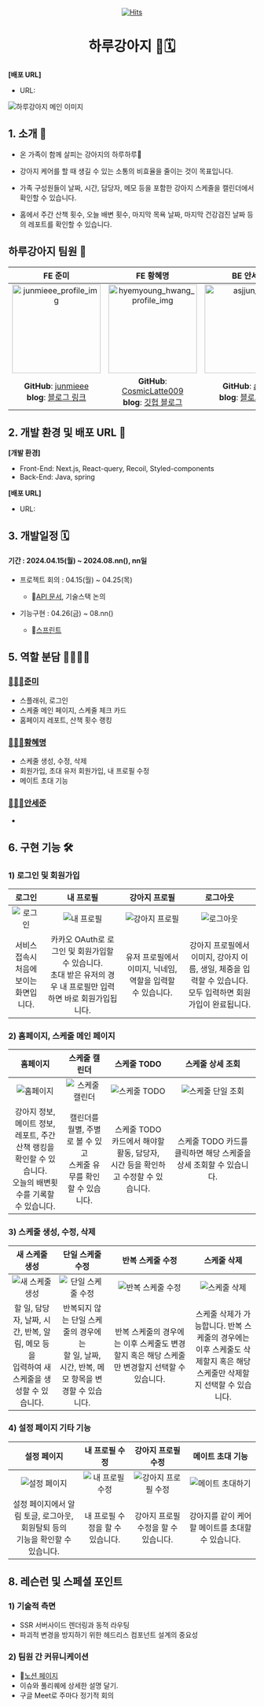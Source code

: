 <div align="center">
  
[![Hits](https://hits.seeyoufarm.com/api/count/incr/badge.svg?url=https%3A%2F%2Fgithub.com%2Fharu-puppy2024&count_bg=%23404040&title_bg=%23D77B3C&icon=&icon_color=%23E7E7E7&title=hits&edge_flat=false)](https://hits.seeyoufarm.com)

# **하루강아지** 🐶🗓️

</div>

**[배포 URL]**

- URL: 

<!-- 이미지 -->

![하루강아지 메인 이미지](https://github.com/user-attachments/assets/2467e516-5525-4089-99dc-b55ac2605e6e)

## 1. 소개 🐶

- 온 가족이 함께 살피는 강아지의 하루하루🐾

- 강아지 케어를 할 때 생길 수 있는 소통의 비효율을 줄이는 것이 목표입니다. 

- 가족 구성원들이 날짜, 시간, 담당자, 메모 등을 포함한 강아지 스케줄을 캘린더에서 확인할 수 있습니다.

- 홈에서 주간 산책 횟수, 오늘 배변 횟수, 마지막 목욕 날짜, 마지막 건강검진 날짜 등의 레포트를 확인할 수 있습니다.

## 하루강아지 팀원 👥

|   **FE 준미**   |   **FE 황혜명**   |  **BE 안세준**  |
| :-----: | :-------: |  :----: |
| <img width="180" alt="junmieee_profile_img" src="https://github.com/haru-puppy2024/.github/assets/87015026/c8d29dd3-1e40-499e-9089-396a47606d3f">  | <img width="180" alt="hyemyoung_hwang_profile_img" src="https://github.com/haru-puppy2024/.github/assets/87015026/9ab2c575-5328-4f71-ae6e-0515da170486">  | <img width="180" alt="asjjun_img" src="https://github.com/haru-puppy2024/.github/assets/87015026/d4e8a9c3-0120-4845-a9a0-932630ba88aa"> |
**GitHub**: [junmieee](https://github.com/junmieee)  <br>**blog**: [블로그 링크]()   |   **GitHub**: [CosmicLatte009](https://github.com/CosmicLatte009) <br>**blog**: [깃헙 블로그](https://cosmiclatte009.github.io/blog/) | **GitHub**: [asjjun](https://github.com/asjjun) <br>**blog**: [블로그 링크]()   |  

## 2. 개발 환경 및 배포 URL 🔗

**[개발 환경]**

- Front-End: Next.js, React-query, Recoil, Styled-components
- Back-End: Java, spring

**[배포 URL]**

- URL: 

## 3. 개발일정 🗓

#### 기간 : 2024.04.15(월) ~ 2024.08.nn(), nn일

- 프로젝트 회의 : 04.15(월) ~ 04.25(목)
  - 🔗[API 문서](https://www.notion.so/API-1db717659bc54f4ebceb410edbd9df79), 기술스택 논의

- 기능구현 : 04.26(금) ~ 08.nn()
  - 🔗[스프린트](https://www.notion.so/Sprint-43750bc47db846898d2e6c53eb8dbde5)

<!-- ## 4. 프로젝트 구조 🗂 -->

<!-- 폴더 구조를 좀 정리해서 마지막에 싹 넣으면 좋을 것 같습니다. -->


## 5. 역할 분담 👨‍👩‍👧‍👧

### [👩🏻‍💻준미](https://github.com/junmieee)

- 스플래쉬, 로그인
- 스케줄 메인 페이지, 스케줄 체크 카드
- 홈페이지 레포트, 산책 횟수 랭킹

### [🧑🏻‍💻황혜명](https://github.com/CosmicLatte009)

- 스케줄 생성, 수정, 삭제 
- 회원가입, 초대 유저 회원가입, 내 프로필 수정
- 메이트 초대 기능

### [👩🏻‍💻안세준](https://github.com/asjjun)

- 

## 6. 구현 기능 🛠

### 1) 로그인 및 회원가입

| 로그인 | 내 프로필 | 강아지 프로필 | 로그아웃
| :-------------: | :----------------: | :---------------: | :---------------: |
| ![로그인](https://github.com/user-attachments/assets/77ef85f9-e8d6-41ca-9b98-6597ac635895) | ![내 프로필](https://github.com/user-attachments/assets/ebf3cd8a-9004-4a83-9619-855d7dffeeb2) | ![강아지 프로필](https://github.com/user-attachments/assets/56441bf3-1303-484c-8cd1-fdaf906c915c) | ![로그아웃](https://github.com/user-attachments/assets/d271fae1-e76d-4bc6-ae16-325ad5d25877)
| 서비스 접속시 <br>처음에 보이는 화면입니다. |   카카오 OAuth로 로그인 및 회원가입할 수 있습니다. <br> 초대 받은 유저의 경우 내 프로필만 입력하면 바로 회원가입됩니다.  | 유저 프로필에서 이미지, 닉네임, 역할을 입력할 수 있습니다. | 강아지 프로필에서 이미지, 강아지 이름, 생일, 체중을 입력할 수 있습니다. <br> 모두 입력하면 회원가입이 완료됩니다.  | 설정 페이지에서 로그아웃탭을 클릭하면 바로 로그아웃 후 로그인 페이지로 되돌아갑니다. 




###  2) 홈페이지, 스케줄 메인 페이지

| 홈페이지| 스케줄 캘린더| 스케줄 TODO| 스케줄 상세 조회 |
| :-------------: | :----------------: | :---------------: | :---------------: |
|  ![홈페이지](https://github.com/user-attachments/assets/b4e99672-bc36-42e2-9dda-8f9244ded32c)  | ![스케줄 캘린더](https://github.com/user-attachments/assets/174003bb-d31e-4536-a996-34fbf3bc38c6)| ![스케줄 TODO](https://github.com/user-attachments/assets/bf479e0e-6376-45b8-a4cb-602458b2684b) | ![스케줄 단일 조회](https://github.com/user-attachments/assets/a428f8c6-418e-4438-bb24-cbde29eae19b)  |
|  강아지 정보, 메이트 정보, <br> 레포트, 주간 산책 랭킹을 확인할 수 있습니다. <br> 오늘의 배변횟수를 기록할 수 있습니다. |  캘린더를 월별, 주별로 볼 수 있고 <br> 스케줄 유무를 확인할 수 있습니다. | 스케줄 TODO 카드에서 해야할 활동, 담당자, <br> 시간 등을 확인하고 수정할 수 있습니다. | 스케줄 TODO 카드를 클릭하면 해당 스케줄을 상세 조회할 수 있습니다. |

### 3) 스케줄 생성, 수정, 삭제

| 새 스케줄 생성| 단일 스케줄 수정| 반복 스케줄 수정 | 스케줄 삭제 |
| :-------------: | :----------------: | :---------------: | :---------------: |
| ![새 스케줄 생성](https://github.com/user-attachments/assets/49e22e57-49dc-491c-ae80-cda3963522a7) | ![단일 스케줄 수정](https://github.com/user-attachments/assets/525af6a8-87d0-47b9-9702-5ca93382bdaa) | ![반복 스케줄 수정](https://github.com/user-attachments/assets/483d3abe-3d29-490a-9a15-432536195d38) | ![스케줄 삭제](https://github.com/user-attachments/assets/4557e29d-b8d6-45ee-b27c-a9bfc2299c69) |
| 할 일, 담당자, 날짜, 시간, 반복, 알림, 메모 등을 <br> 입력하여 새 스케줄을 생성할 수 있습니다. | 반복되지 않는 단일 스케줄의 경우에는  <br> 할 일, 날짜, 시간, 반복, 메모 항목을 변경할 수 있습니다. | 반복 스케줄의 경우에는 이후 스케줄도 변경할지 혹은 해당 스케줄만 변경할지 선택할 수 있습니다. | 스케줄 삭제가 가능합니다. 반복 스케줄의 경우에는 <br> 이후 스케줄도 삭제할지 혹은 해당 스케줄만 삭제할지 선택할 수 있습니다. |


### 4) 설정 페이지 기타 기능

| 설정 페이지 | 내 프로필 수정 | 강아지 프로필 수정 | 메이트 초대 기능 |
| :-------------: | :----------------: | :---------------: | :---------------: |
| ![설정 페이지](https://github.com/user-attachments/assets/d3b62fb1-a3e7-4032-b940-8dd6241f2b47) | ![내 프로필 수정](https://github.com/user-attachments/assets/be4b459a-14a1-4254-a988-d52c4195c086) | ![강아지 프로필 수정](https://github.com/user-attachments/assets/397edce4-8026-4e64-a4fe-10323b6059aa)  |  ![메이트 초대하기](https://github.com/user-attachments/assets/a14fd2aa-f35e-4fdc-94ca-b8d873d5a3c5) 
| 설정 페이지에서 알림 토글, 로그아웃, 회원탈퇴 등의 <br> 기능을 확인할 수 있습니다. | 내 프로필 수정을 할 수 있습니다. | 강아지 프로필 수정을 할 수 있습니다.  | 강아지를 같이 케어할 메이트를 초대할 수 있습니다.  |



<!--
## 7. 핵심 코드

### 1) 

```js

```
-->

## 8. 레슨런 및 스페셜 포인트

### 1) 기술적 측면

- SSR 서버사이드 렌더링과 동적 라우팅
- 파괴적 변경을 방지하기 위한 헤드리스 컴포넌트 설계의 중요성

### 2) 팀원 간 커뮤니케이션 

- 🔗[노션 페이지](https://www.notion.so/4ecd16d0c33d4bed9a06e3ba2d478406)
- 이슈와 풀리퀘에 상세한 설명 달기.
- 구글 Meet로 주마다 정기적 회의


<!-- ## 6. 개발 이슈 💡 -->

<!-- 프로젝트하며 겪었던 이슈중에 남기고싶은 이슈 -->
<!-- 코드 방향성에 대해 고민했던 이슈 -->

<!-- 프로젝트 회고 -->

